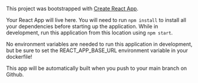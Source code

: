 This project was bootstrapped with [Create React App](https://github.com/facebook/create-react-app).

Your React App will live here. You will need to run `npm install` to install all your dependencies before starting up the application. While in development, run this application from this location using `npm start`.

No environment variables are needed to run this application in development, but be sure to set the REACT_APP_BASE_URL environment variable in your dockerfile!

This app will be automatically built when you push to your main branch on Github.
